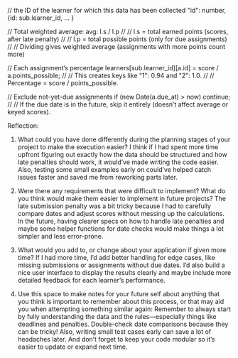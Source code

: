  // the ID of the learner for which this data has been collected
    "id": number,
{id: sub.learner_id, ... }
    
 // Total weighted average: 
 avg: l.s / l.p
 // // l.s = total earned points (scores, after late penalty)
 // // l.p = total possible points (only for due assignments)
 // // Dividing gives weighted average (assignments with more points count more)

 // Each assignment’s percentage
    learners[sub.learner_id][a.id] = score / a.points_possible;
 // // This creates keys like "1": 0.94 and "2": 1.0.
 // // Percentage = score / points_possible.   

  // Exclude not-yet-due assignments
  if (new Date(a.due_at) > now) continue;
  // // If the due date is in the future, skip it entirely (doesn’t affect average or keyed scores).

  Reflection:

1. What could you have done differently during the planning stages of your project to make the execution easier?
I think if I had spent more time upfront figuring out exactly how the data should be structured and how late penalties should work, it would’ve made writing the code easier. Also, testing some small examples early on could’ve helped catch issues faster and saved me from reworking parts later.

2. Were there any requirements that were difficult to implement? What do you think would make them easier to implement in future projects?
The late submission penalty was a bit tricky because I had to carefully compare dates and adjust scores without messing up the calculations. In the future, having clearer specs on how to handle late penalties and maybe some helper functions for date checks would make things a lot simpler and less error-prone.

3. What would you add to, or change about your application if given more time?
If I had more time, I’d add better handling for edge cases, like missing submissions or assignments without due dates. I’d also build a nice user interface to display the results clearly and maybe include more detailed feedback for each learner’s performance.

4. Use this space to make notes for your future self about anything that you think is important to remember about this process, or that may aid you when attempting something similar again:
Remember to always start by fully understanding the data and the rules—especially things like deadlines and penalties. Double-check date comparisons because they can be tricky! Also, writing small test cases early can save a lot of headaches later. And don’t forget to keep your code modular so it’s easier to update or expand next time.